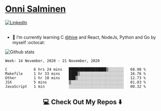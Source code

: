 <h1> <a href="https://osalmine.github.io/cv/">Onni Salminen</a></h1>
<a href="https://www.linkedin.com/in/onni-salminen/" target="_blank"><img src="https://img.shields.io/badge/LinkedIn-%230077B5.svg?&style=flat-square&logo=linkedin&logoColor=white" alt="LinkedIn"></a>
<br />
<br />

- 🌱 I’m currently learning C <a href="https://www.hive.fi/en/">@hive</a> and React, NodeJs, Python and Go by myself :octocat:

![Github stats](https://github-readme-stats.vercel.app/api?username=osalmine&count_private=true&show_icons=true&theme=graywhite&hide=issues,stars)

<!--START_SECTION:waka-->
```text
Week: 14 November, 2020 - 21 November, 2020

C            6 hrs 24 mins   █████████████████▒░░░░░░░   68.98 % 
Makefile     1 hr 33 mins    ████▒░░░░░░░░░░░░░░░░░░░░   16.76 % 
Other        1 hr 10 mins    ███▒░░░░░░░░░░░░░░░░░░░░░   12.73 % 
JSX          5 mins          ▒░░░░░░░░░░░░░░░░░░░░░░░░   01.03 % 
JavaScript   1 min           ░░░░░░░░░░░░░░░░░░░░░░░░░   00.32 % 
```
<!--END_SECTION:waka-->

<h2  align="center">💻 Check Out My Repos ⬇️ </h2>
